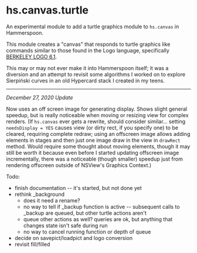 hs.canvas.turtle
================

An experimental module to add a turtle graphics module to `hs.canvas` in Hammerspoon.

This module creates a "canvas" that responds to turtle graphics like commands similar to those found in the Logo language, specifically [BERKELEY LOGO 6.1](https://people.eecs.berkeley.edu/~bh/docs/html/usermanual_6.html#GRAPHICS).

This may or may not ever make it into Hammerspoon itself; it was a diversion and an attempt to revisit some algorithms I worked on to explore Sierpiński curves in an old Hypercard stack I created in my teens.

- - -

*December 27, 2020 Update*

Now uses an off screen image for generating display. Shows slight general speedup, but is really noticeable when moving or resizing view for complex renders. (If `hs.canvas` ever gets a rewrite, should consider similar... setting `needsDisplay = YES` causes view (or dirty rect, if you specify one) to be cleared, requiring complete redraw; using an offscreen image allows adding elements in stages and then just one image draw in the view in `drawRect` method. Would require some thought about moving elements, though it may still be worth it because even before I started updating offscreen image incrementally, there was a noticeable (though smaller) speedup just from rendering offscreen outside of NSView's Graphics Context.)

Todo:
* finish documentation -- it's started, but not done yet
* rethink _background
  * does it need a rename?
  * no way to tell if _backup function is active -- subsequent calls to _backup are queued, but other turtle actions aren't
  * queue other actions as well? queries are ok, but anything that changes state isn't safe during run
  * no way to cancel running function or depth of queue
* decide on savepict/loadpict and logo conversion
* revisit fill/filled
